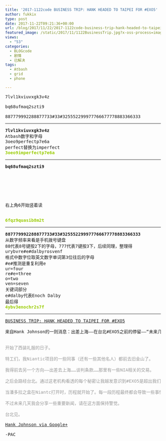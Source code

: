 ```yaml
---
title: '2017-1122code BUSINESS TRIP: HANK HEADED TO TAIPEI FOR #EXO5'
author: fukkix
type: post
date: 2017-11-22T09:21:36+00:00
url: /blog/2017/11/22/2017-1122code-business-trip-hank-headed-to-taipei-for-exo5/
featured_image: /static/2017/11/1122BusinessTrip.jpg?x-oss-process=image/resize,m_fill,w_700,h_220
views:
  - "53"
categories:
  - BLOGcode
  - 剧情
  - 已解决
tags:
  - Atbash
  - grid
  - phone

---
```

<pre>7lvl1kviuvxgk3v4z

bq68ufmaq2szti9

887779992288877733#33#325552299977766677778883366333
<!--more--></pre>

* * *

<pre><strong>7lvl1kviuvxgk3v4z
</strong>Atbash数字和字母
3oeo9perfectp7e6a
perfect替换为imperfect<strong>
<span style="color: #99cc00;">3oeo9imperfectp7e6a</span></strong></pre>

* * *

<pre><strong>bq68ufmaq2szti9
</strong>


<table border="0" cellpading="0" cellspacing="0"   >
  
  	
  
</table>

右上角6开始竖着读

<strong>
<span style="color: #99cc00;">6fqz9quasib8m2t</span></strong></pre>

* * *

<pre><strong>887779992288877733#33#325552299977766677778883366333
</strong>从数字频率来看是手机拨号键盘
88代表8号键按2下的字母，777代表7键按3下，后续同理，整理得
urybvre#e#dalbyrosvenf
格式中数字位取英文数字单词第3位往后的字母
#e#推测是重复利用e
ur=four
re#e=three
o=two
ven=seven
关键词部分
e#dalby代表Enoch Dalby
最后得<strong>
<span style="color: #99cc00;">4ybv3enochr2s7f</span></strong></pre>

* * *

<pre><a href="http://investigate.ingress.com/2017/11/21/business-trip-hank-headed-to-taipei-for-exo5/">BUSINESS TRIP: HANK HEADED TO TAIPEI FOR #EXO5

</a>来自Hank Johnson的一则消息：出差上海——在台北#EXO5之前的停留——“未来几天会有重要新闻”和对#EXO5带来的影响的沉思。


<span style="color: #999999;">开始了西装礼服的日子。</span>

<span style="color: #999999;">特工们，我Niantic项目的一些同事（还有一些其他名人）都前去旧金山了。</span>

<span style="color: #999999;">我得前去另一个方向——出差去上海……谈判条款……那里有一些NIA相关的交易。</span>

<span style="color: #999999;">之后会路经台北。通过这老机构看透的每个秘密让我越发意识到#EXO5是超出我们理解和想象的东西。</span>

<span style="color: #999999;">当潘多拉之盒在Niantc打开时，历程就开始了。每一段历程最终都会导致一些事情。不能透露更多了，不然我的上司可能会提前解除我的合同。</span>

<span style="color: #999999;">不过未来几天我会分享一些重要新闻，请在这方面保持警觉。</span>

<span style="color: #999999;">台北见。</span>

<a href="https://plus.google.com/+HankJohnsonNomad/posts/FPrLajRvhFz">Hank Johnson via Google+</a>

-PAC</pre>